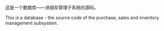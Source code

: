这是一个数据库——进销存管理子系统的源码。

This is a database - the source code of the purchase, sales and inventory management subsystem.
